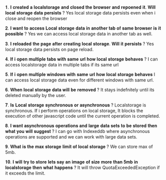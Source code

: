 𝟏. 𝐈 𝐜𝐫𝐞𝐚𝐭𝐞𝐝 𝐚 𝐥𝐨𝐜𝐚𝐥𝐬𝐭𝐨𝐫𝐚𝐠𝐞 𝐚𝐧𝐝 𝐜𝐥𝐨𝐬𝐞𝐝 𝐭𝐡𝐞 𝐛𝐫𝐨𝐰𝐬𝐞𝐫 𝐚𝐧𝐝 𝐫𝐞𝐩𝐨𝐞𝐧𝐞𝐝 𝐢𝐭. 𝐖𝐢𝐥𝐥 𝐥𝐨𝐜𝐚𝐥 𝐬𝐭𝐨𝐫𝐚𝐠𝐞 𝐝𝐚𝐭𝐚 𝐩𝐞𝐫𝐬𝐢𝐬𝐭𝐬 ?
Yes local storage data persists even when i close and reopen the browser

𝟐. 𝐈 𝐰𝐚𝐧𝐭 𝐭𝐨 𝐚𝐜𝐜𝐞𝐬𝐬 𝐋𝐨𝐜𝐚𝐥 𝐬𝐭𝐨𝐫𝐚𝐠𝐞 𝐝𝐚𝐭𝐚 𝐢𝐧 𝐚𝐧𝐨𝐭𝐡𝐞𝐫 𝐭𝐚𝐛 𝐨𝐟 𝐬𝐚𝐦𝐞 𝐛𝐫𝐨𝐰𝐬𝐞𝐫 𝐢𝐬 𝐢𝐭 𝐩𝐨𝐬𝐬𝐢𝐛𝐥𝐞 ?
Yes we can access local storage data in another tab as well.

𝟑. 𝐈 𝐫𝐞𝐥𝐨𝐚𝐝𝐞𝐝 𝐭𝐡𝐞 𝐩𝐚𝐠𝐞 𝐚𝐟𝐭𝐞𝐫 𝐜𝐫𝐞𝐚𝐭𝐢𝐧𝐠 𝐥𝐨𝐜𝐚𝐥 𝐬𝐭𝐨𝐫𝐚𝐠𝐞. 𝐖𝐢𝐥𝐥 𝐢𝐭 𝐩𝐞𝐫𝐬𝐢𝐬𝐭𝐬 ?
Yes local storage data persists on page reload.

𝟒. 𝐈𝐟 𝐢 𝐨𝐩𝐞𝐧 𝐦𝐮𝐥𝐭𝐢𝐩𝐥𝐞 𝐭𝐚𝐛𝐬 𝐰𝐢𝐭𝐡 𝐬𝐚𝐦𝐞 𝐮𝐫𝐥 𝐡𝐨𝐰 𝐥𝐨𝐜𝐚𝐥 𝐬𝐭𝐨𝐫𝐚𝐠𝐞 𝐛𝐞𝐡𝐚𝐯𝐞𝐬 ?
I can access localstorage data in multiple tabs if its same url

𝟓. 𝐈𝐟 𝐢 𝐨𝐩𝐞𝐧 𝐦𝐮𝐥𝐭𝐢𝐩𝐥𝐞 𝐰𝐢𝐧𝐝𝐨𝐰𝐬 𝐰𝐢𝐭𝐡 𝐬𝐚𝐦𝐞 𝐮𝐫𝐥 𝐡𝐨𝐰 𝐥𝐨𝐜𝐚𝐥 𝐬𝐭𝐨𝐫𝐚𝐠𝐞 𝐛𝐞𝐡𝐚𝐯𝐞𝐬 
I can access local storage data even for different windows with same url.

𝟔. 𝐖𝐡𝐞𝐧 𝐥𝐨𝐜𝐚𝐥 𝐬𝐭𝐨𝐫𝐚𝐠𝐞 𝐝𝐚𝐭𝐚 𝐰𝐢𝐥𝐥 𝐛𝐞 𝐫𝐞𝐦𝐨𝐯𝐞𝐝 ?
It stays indefnitely until its deleted manually by the user.

𝟕. 𝐈𝐬 𝐋𝐨𝐜𝐚𝐥 𝐬𝐭𝐨𝐫𝐚𝐠𝐞 𝐬𝐲𝐧𝐜𝐡𝐫𝐨𝐧𝐨𝐮𝐬 𝐨𝐫 𝐚𝐬𝐲𝐧𝐜𝐡𝐫𝐨𝐧𝐨𝐮𝐬 ?
Localstorage is synchronous. If i perform operations on local storage, It blocks the execution of other javascript code until the current operation is completed. 

𝟖. 𝐈 𝐰𝐚𝐧𝐭 𝐚𝐬𝐲𝐧𝐜𝐡𝐫𝐨𝐧𝐨𝐮𝐬 𝐨𝐩𝐞𝐫𝐚𝐭𝐢𝐨𝐧𝐬 𝐚𝐧𝐝 𝐥𝐚𝐫𝐠𝐞 𝐝𝐚𝐭𝐚 𝐬𝐞𝐭𝐬 𝐭𝐨 𝐛𝐞 𝐬𝐭𝐨𝐫𝐞𝐝 𝐭𝐡𝐞𝐧 𝐰𝐡𝐚𝐭 𝐲𝐨𝐮 𝐰𝐢𝐥𝐥 𝐬𝐮𝐠𝐠𝐞𝐬𝐭 ?
I can go with Indexeddb where asynchronous operations are supported and we can work with large data sets.

𝟗. 𝐖𝐡𝐚𝐭 𝐢𝐬 𝐭𝐡𝐞 𝐦𝐚𝐱 𝐬𝐭𝐨𝐫𝐚𝐠𝐞 𝐥𝐢𝐦𝐢𝐭 𝐨𝐟 𝐥𝐨𝐜𝐚𝐥 𝐬𝐭𝐨𝐫𝐚𝐠𝐞 ?
We can store max of 5mb.

𝟏𝟎. 𝐈 𝐰𝐢𝐥𝐥 𝐭𝐫𝐲 𝐭𝐨 𝐬𝐭𝐨𝐫𝐞 𝐥𝐞𝐭𝐬 𝐬𝐚𝐲 𝐚𝐧 𝐢𝐦𝐚𝐠𝐞 𝐨𝐟 𝐬𝐢𝐳𝐞 𝐦𝐨𝐫𝐞 𝐭𝐡𝐚𝐧 𝟓𝐦𝐛 𝐢𝐧 𝐥𝐨𝐜𝐚𝐥𝐬𝐭𝐨𝐫𝐚𝐠𝐞 𝐭𝐡𝐞𝐧 𝐰𝐡𝐚𝐭 𝐡𝐚𝐩𝐩𝐞𝐧𝐬 ?
It will throw QuotaExceededException if it exceeds the limit.